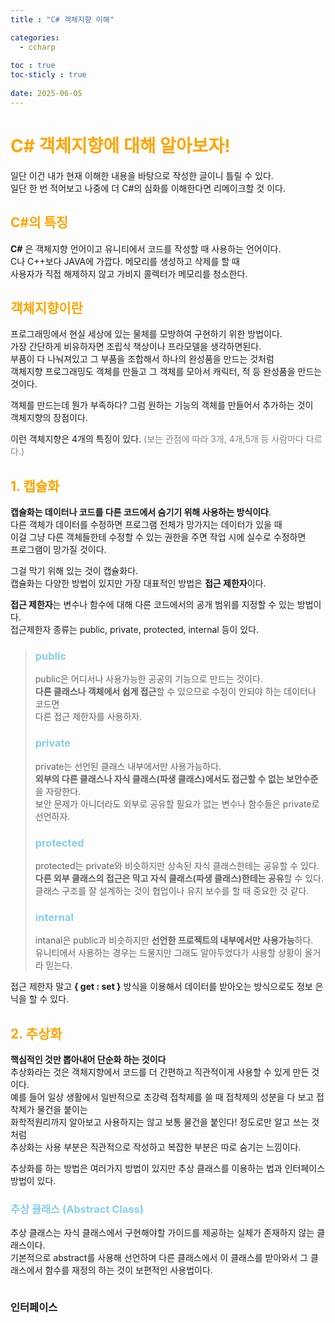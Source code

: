 ```yaml
---
title : "C# 객체지향 이해"

categories:
  - ccharp
  
toc : true
toc-sticly : true
  
date: 2025-06-05
---
```


# <span style="color:orange"> C# 객체지향에 대해 알아보자!</span>
일단 이건 내가 현재 이해한 내용을 바탕으로 작성한 글이니 틀릴 수 있다.   
일단 한 번 적어보고 나중에 더 C#의 심화를 이해한다면 리메이크할 것 이다.
      
## <span style="color:orange"> C#의 특징 </span>
**C#** 은 객체지향 언어이고 유니티에서 코드를 작성할 때 사용하는 언어이다.    
C나 C++보다 JAVA에 가깝다. 메모리를 생성하고 삭제를 할 때   
사용자가 직접 해제하지 않고 가비지 콜렉터가 메모리를 청소한다.

## <span style="color:orange">객체지향이란 </span>
프로그래밍에서 현실 세상에 있는 물체를 모방하여 구현하기 위한 방법이다.    
가장 간단하게 비유하자면 조립식 책상이나 프라모델을 생각하면된다.   
부품이 다 나눠져있고 그 부품을 조합해서 하나의 완성품을 만드는 것처럼   
객체지향 프로그래밍도 객체를 만들고 그 객체를 모아서 캐릭터, 적 등 완성품을 만드는 것이다.

객체를 만드는데 뭔가 부족하다? 그럼 원하는 기능의 객체를 만들어서 추가하는 것이    
객체지향의 장점이다.    

이런 객체지향은 4개의 특징이 있다. <span style="color:gray"> (보는 관점에 따라 3개, 4개,5개 등 사람마다 다르다.) </span>



## <span style="color:orange"> 1. 캡슐화 </span>
**캡슐화는 데이터나 코드를 다른 코드에서 숨기기 위해 사용하는 방식이다**.   
다른 객체가 데이터를 수정하면 프로그램 전체가 망가지는 데이터가 있을 때    
이걸 그냥 다른 객체들한테 수정할 수 있는 권한을 주면 작업 시에 실수로 수정하면    
프로그램이 망가질 것이다. 

그걸 막기 위해 있는 것이 캡슐화다.    
캡슐화는 다양한 방법이 있지만 가장 대표적인 방법은 **접근 제한자**이다.

**접근 제한자**는 변수나 함수에 대해 다른 코드에서의 공개 범위를 지정할 수 있는 방법이다.     
접근제한자 종류는 public, private, protected, internal 등이 있다.
> ### <span style="color:skyblue">public </span>
> public은 어디서나 사용가능한 공공의 기능으로 만드는 것이다.   
> **다른 클래스나 객체에서 쉽게 접근**할 수 있으므로 수정이 안되야 하는 데이터나 코드면    
> 다른 접근 제한자를 사용하자.
> 
> ### <span style="color:skyblue">private </span>
> private는 선언된 클래스 내부에서만 사용가능하다.   
> **외부의 다른 클래스나 자식 클래스(파생 클래스)에서도 접근할 수 없는 보안수준**을 자랑한다.    
> 보안 문제가 아니더라도 외부로 공유할 필요가 없는 변수나 함수들은 private로 선언하자.
> 
> ### <span style="color:skyblue">protected </span>
> protected는 private와 비슷하지만 상속된 자식 클래스한테는 공유할 수 있다.   
> **다른 외부 클래스의 접근은 막고 자식 클래스(파생 클래스)한테는 공유**할 수 있다.  
> 클래스 구조를 잘 설계하는 것이 협업이나 유지 보수를 할 때 중요한 것 같다.
> 
> ### <span style="color:skyblue">internal </span>
> intanal은 public과 비슷하지만 **선언한 프로젝트의 내부에서만 사용가능**하다.  
> 유니티에서 사용하는 경우는 드물지만 그래도 알아두었다가 사용할 상황이 올거라 믿는다.
> 


접근 제한자 말고 **{ get : set }** 방식을 이용해서 데이터를 받아오는 방식으로도 정보 은닉을 할 수 있다.


## <span style="color:orange"> 2. 추상화 </span>
**핵심적인 것만 뽑아내어 단순화 하는 것이다**   
추상화라는 것은 객체지향에서 코드를 더 간편하고 직관적이게 사용할 수 있게 만든 것이다.   
예를 들어 일상 생활에서 일반적으로 초강력 접착제를 쓸 때 접착제의 성분을 다 보고 접착제가 물건을 붙이는      
화학적원리까지 알아보고 사용하지는 않고 보통 물건을 붙인다! 정도로만 알고 쓰는 것처럼     
추상화는 사용 부분은 직관적으로 작성하고 복잡한 부분은 따로 숨기는 느낌이다.

추상화를 하는 방법은 여러가지 방법이 있지만 추상 클래스를 이용하는 법과 인터페이스 방법이 있다.    

### <span style="color:skyblue">추상 클래스 (Abstract Class)</span>
추상 클래스는 자식 클래스에서 구현해야할 가이드를 제공하는 실체가 존재하지 않는 클래스이다.    
기본적으로 abstract를 사용해 선언하며 다른 클래스에서 이 클래스를 받아와서 그 클래스에서 함수를 재정의 하는 것이 보편적인 사용법이다.  
```c# 

``` 

### 인터페이스